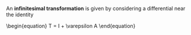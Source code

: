 An **infinitesimal transformation** is given by considering a differential near the identity

\begin{equation}
T = I + \varepsilon A
\end{equation}
